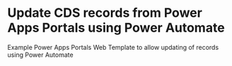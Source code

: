 # Update CDS records from Power Apps Portals using Power Automate
Example Power Apps Portals Web Template to allow updating of records using Power Automate
